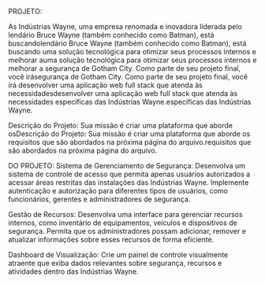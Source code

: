 PROJETO:

As Indústrias Wayne, uma empresa renomada e inovadora liderada pelo lendário Bruce Wayne (também conhecido como Batman), está buscandolendário Bruce Wayne (também conhecido como Batman), está buscando uma solução tecnológica para otimizar seus processos internos e melhorar auma solução tecnológica para otimizar seus processos internos e melhorar a segurança de Gotham City. Como parte de seu projeto final, você irásegurança de Gotham City. Como parte de seu projeto final, você irá desenvolver uma aplicação web full stack que atenda às necessidadesdesenvolver uma aplicação web full stack que atenda às necessidades específicas das Indústrias Wayne.específicas das Indústrias Wayne.

Descrição do Projeto: Sua missão é criar uma plataforma que aborde osDescrição do Projeto: Sua missão é criar uma plataforma que aborde os requisitos que são abordados na próxima página do arquivo.requisitos que são abordados na próxima página do arquivo.

DO PROJETO:
Sistema de Gerenciamento de Segurança: 
Desenvolva um sistema de controle de acesso que permita apenas usuários autorizados a acessar áreas restritas das instalações das Indústrias Wayne.
Implemente autenticação e autorização para diferentes tipos de usuários, como funcionários, gerentes e administradores de segurança.

Gestão de Recursos: 
Desenvolva uma interface para gerenciar recursos internos, como inventário de equipamentos, veículos e dispositivos de segurança.
Permita que os administradores possam adicionar, remover e atualizar informações sobre esses recursos de forma eficiente.

Dashboard de Visualização:
Crie um painel de controle visualmente atraente que exiba dados relevantes sobre segurança, recursos e atividades dentro das Indústrias Wayne.

